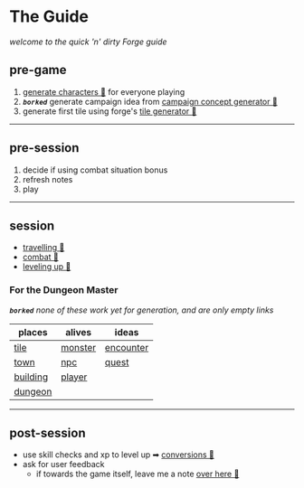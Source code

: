 # The Guide
_welcome to the quick 'n' dirty Forge guide_

## pre-game

1. [generate characters 🔗](/generators/player/readme.md) for everyone playing
1. _**`borked`**_ generate campaign idea from [campaign concept generator 🔗](https://perchance.org/ttrpg-campaign-concept) 
1. generate first tile using forge's [tile generator 🔗](./generators/world_tile/simple.md)

---

## pre-session

1. decide if using combat situation bonus
1. refresh notes
1. play

---

## session

* [travelling 🔗](/gameplay/traveling/readme.md)
* [combat 🔗](/gameplay/combat/readme.md)
* [leveling up 🔗](/gameplay/leveling/readme.md)

### For the Dungeon Master
_**`borked`**_ 
_none of these work yet for generation, and are only empty links_

| places       | alives      | ideas         |
|--------------|-------------|---------------|
| [tile]()     | [monster]() | [encounter]() |
| [town]()     | [npc]()     | [quest]()     |
| [building]() | [player]()  |               |
| [dungeon]()  |             |               |

---

## post-session

* use skill checks and xp to level up ➡ [conversions 🔗](/compendium/money_conversions/readme.md)
* ask for user feedback
    * if towards the game itself, leave me a note [over here 🔗](https://github.com/octoshrimpy/chromaforge/issues/new)

